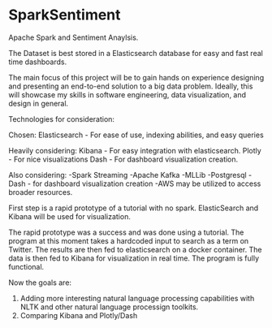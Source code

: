 # SparkSentiment
Apache Spark and Sentiment Anaylsis. 

The Dataset is best stored in a Elasticsearch database for easy and fast real time dashboards. 

The main focus of this project will be to gain hands on experience designing and presenting an end-to-end solution to a big data problem. 
Ideally, this will showcase my skills in software engineering, data visualization, and design in general.

Technologies for consideration:

Chosen:
Elasticsearch - For ease of use, indexing abilities, and easy queries

Heavily considering:
Kibana - For easy integration with elasticsearch.
Plotly - For nice visualizations
Dash - For dashboard visualization creation.


Also considering:
-Spark Streaming
-Apache Kafka
-MLLib
-Postgresql
-Dash - for dashboard visualization creation
-AWS may be utilized to access broader resources.


First step is a rapid prototype of a tutorial with no spark. ElasticSearch and Kibana will be used for visualization. 

The rapid prototype was a success and was done using a tutorial. The program at this moment takes a hardcoded input to search as a term on Twitter. The results are then fed to elasticsearch on a docker container. The data is then fed to Kibana for visualization in real time. The program is fully functional.

Now the goals are:

1) Adding more interesting natural language processing capabilities with NLTK and other natural language processign toolkits.
2) Comparing Kibana and Plotly/Dash 




